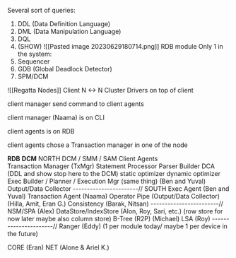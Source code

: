 Several sort of queries:
1. DDL (Data Definition Language)
2. DML (Data Manipulation Language)
3. DQL
4. (SHOW)
![[Pasted image 20230629180714.png]]
RDB module
Only 1 in the system:
1. Sequencer
2. GDB (Global Deadlock Detector)
3. SPM/DCM

![[Regatta Nodes]]
Client  N <-> N Cluster
Drivers on top of client

client manager send command to client agents

client manager (Naama) is on CLI

client agents is on RDB

client agents chose a Transaction manager in one of the node


**RDB**                                                                                                                                          **DCM**
NORTH                                                                                                                        DCM / SMM / SAM
Client Agents                                                                                     
Transaction Manager (TxMgr)
Statement Processor
Parser
Builder DCA (DDL and show stop here to the DCM)
static optimizer
dynamic optimizer
Exec Builder / Planner / Execution Mgr (same thing) (Ben and Yuval)
Output/Data Collector
-----------------------//
SOUTH
Exec Agent (Ben and Yuval)
Transaction Agent (Naama)
Operator Pipe (Output/Data Collector) (Hilla, Amit, Eran G.)
Consistency (Barak, Nitsan)
------------------------//
NSM/SPA (Alex)
DataStore/IndexStore (Alon, Roy, Sari, etc.) (row store for now later maybe also column store)
B-Tree (R2P) (Michael)
LSA (Roy)
----------------------//
Ranger (Eddy) (1 per module today/ maybe 1 per device in the future)


CORE (Eran)
NET (Alone & Ariel K.)


















